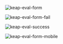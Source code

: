 ![keap-eval-form](https://github.com/user-attachments/assets/7524e5a0-1497-47e9-8693-170b5fcc0450)

![keap-eval-form-fail](https://github.com/user-attachments/assets/71b81939-ae3c-4c94-9f1e-26e1f2ac487f)

![keap-eval-success](https://github.com/user-attachments/assets/7748f0e5-aa8c-485a-8e51-7276aacc6361)

![keap-eval-form-mobile](https://github.com/user-attachments/assets/3f55de27-6133-4fb9-b0b6-b788b053b49c)
